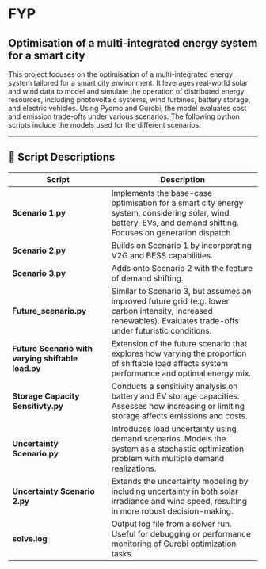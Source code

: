 # FYP
## Optimisation of a multi-integrated energy system for a smart city

This project focuses on the optimisation of a multi-integrated energy system tailored for a smart city environment. It leverages real-world solar and wind data to model and simulate the operation of distributed energy resources, including photovoltaic systems, wind turbines, battery storage, and electric vehicles. Using Pyomo and Gurobi, the model evaluates cost and emission trade-offs under various scenarios. The following python scripts include the models used for the different scenarios. 

---

## 📄 Script Descriptions

| Script | Description |
|--------|-------------|
| **Scenario 1.py** | Implements the base-case optimisation for a smart city energy system, considering solar, wind, battery, EVs, and demand shifting. Focuses on generation dispatch |
| **Scenario 2.py** | Builds on Scenario 1 by incorporating V2G and BESS capabilities. |
| **Scenario 3.py** | Adds onto Scenario 2 with the feature of demand shifting. |
| **Future_scenario.py** | Similar to Scenario 3, but assumes an improved future grid (e.g. lower carbon intensity, increased renewables). Evaluates trade-offs under futuristic conditions. |
| **Future Scenario with varying shiftable load.py** | Extension of the future scenario that explores how varying the proportion of shiftable load affects system performance and optimal energy mix. |
| **Storage Capacity Sensitivty.py** | Conducts a sensitivity analysis on battery and EV storage capacities. Assesses how increasing or limiting storage affects emissions and costs. |
| **Uncertainty Scenario.py** | Introduces load uncertainty using demand scenarios. Models the system as a stochastic optimization problem with multiple demand realizations. |
| **Uncertainty Scenario 2.py** | Extends the uncertainty modeling by including uncertainty in both solar irradiance and wind speed, resulting in more robust decision-making. |
| **solve.log** | Output log file from a solver run. Useful for debugging or performance monitoring of Gurobi optimization tasks. |
